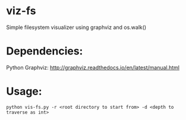 # viz-fs
Simple filesystem visualizer using graphviz and os.walk()

# Dependencies:
Python Graphviz: http://graphviz.readthedocs.io/en/latest/manual.html

# Usage:
```
python vis-fs.py -r <root directory to start from> -d <depth to traverse as int>
```
